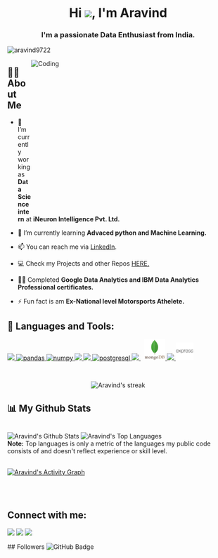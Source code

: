 <h1 align="center">Hi <img src="https://raw.githubusercontent.com/MartinHeinz/MartinHeinz/master/wave.gif" width="30px">, I'm Aravind</h1>
<h3 align="center">I'm a passionate Data Enthusiast from India.</h3>

<p align="left"> <img src="https://komarev.com/ghpvc/?username=aravind9722&label=Profile%20views&color=0e75b6&style=flat" alt="aravind9722" /> </p>

<img align="right" alt="Coding" width="450" height="350" src="https://user-images.githubusercontent.com/84115928/142569072-22fdc7ac-5815-4e96-b84d-f918a85d47ec.gif">

## 🙋‍♂️ About Me

- 🔭 I’m currently working as **Data Science intern** at **iNeuron Intelligence Pvt. Ltd.**

- 🌱 I’m currently learning **Advaced python and Machine Learning.**

- 📫 You can reach me via [LinkedIn](https://www.linkedin.com/in/aravind-selvam/).

- 💻 Check my Projects and other Repos [HERE.](https://github.com/aravind9722?tab=repositories)

- 👨‍💻 Completed **Google Data Analytics and IBM Data Analytics Professional certificates.** 

- ⚡ Fun fact is am **Ex-National level Motorsports Athelete.**

## 🚀 Languages and Tools:

<p align="left"> 
    <a href="https://www.python.org" target="_blank"> <img src="https://img.icons8.com/color/48/000000/python.png"/> </a> 
    <a href="https://pandas.pydata.org/" target="_blank"> <img src="https://pandas.pydata.org/static/img/pandas_secondary.svg" alt="pandas" width="auto" height="50"/> </a> 
    <a href="https://numpy.org/" target="_blank"> <img src="https://user-images.githubusercontent.com/50221806/86498201-a8bd8680-bd39-11ea-9d08-66b610a8dc01.png" alt="numpy" width="auto" height="50"/> </a>
    <a href="https://www.microsoft.com/en-in/microsoft-365/excel" target="_blank"> <img src="https://img.icons8.com/fluency/48/000000/microsoft-excel-2019.png"/> </a> 
    <a href="https://public.tableau.com/app/profile/aravind1998#!/?newProfile=&activeTab=0" target="_blank"> <img src="https://img.icons8.com/color/48/000000/tableau-software.png"/> </a>
    <a href="https://https://www.postgresql.org//" target="_blank"> <img src="https://img.icons8.com/color/48/000000/postgreesql.png" alt='postgresql' width= 'auto' height= '45'/> </a>
    <a style="padding-right:8px;" href="https://www.mysql.com/" target="_blank"> <img src="https://img.icons8.com/fluent/50/000000/mysql-logo.png"/> </a>
    <a href="https://www.mongodb.com/" target="_blank"> <img src="https://raw.githubusercontent.com/devicons/devicon/master/icons/mongodb/mongodb-original-wordmark.svg" alt="mongodb" width="48" height="48"/> </a>    
    <a href="https://powerbi.microsoft.com/en-au/" target="_blank"> <img src="https://img.icons8.com/color/48/000000/power-bi.png"/> </a> 
    <a href="https://expressjs.com" target="_blank"> <img src="https://raw.githubusercontent.com/devicons/devicon/master/icons/express/express-original-wordmark.svg" alt="express" width="40" height="40"/> </a>
</p>
<br/>

<p align="center">
        <img title="🔥 Get streak stats for your profile at git.io/streak-stats" alt="Aravind's streak" src="https://github-readme-streak-stats.herokuapp.com/?user=aravind9722&theme=black-ice&hide_border=true&stroke=0000&background=060A0CD0"/>
    </a>
</p>

## 📊 My Github Stats

  <br/>
    <img alt="Aravind's Github Stats" src="https://github-readme-stats.vercel.app/api?username=aravind9722&show_icons=true&count_private=true&theme=react&hide_border=true&bg_color=0D1117" /></a>
    <img alt="Aravind's Top Languages" src="https://github-readme-stats.vercel.app/api/top-langs/?username=aravind9722&langs_count=8&count_private=true&layout=compact&theme=react&hide_border=true&bg_color=0D1117" /></a>
  <br/>
  <b>Note:</b> Top languages is only a metric of the languages my public code consists of and doesn't reflect experience or skill level.


<br/>
<br/>

<a href="https://github.com/aravind9722/github-readme-activity-graph"><img alt="Aravind's Activity Graph" src="https://activity-graph.herokuapp.com/graph?username=Aravind9722&bg_color=0D1117&color=5BCDEC&line=5BCDEC&point=FFFFFF&hide_border=true" /></a>

<br/>
<br/>

## Connect with me:
<p align="left">

<a href = "https://www.linkedin.com/in/aravind-selvam/"><img src="https://img.icons8.com/fluent/48/000000/linkedin.png"/></a>
<a href = "https://twitter.com/Aravind__36"><img src="https://img.icons8.com/fluent/48/000000/twitter.png"/></a>
<a href = "https://www.instagram.com/aravind._selvam/"><img src="https://img.icons8.com/fluent/48/000000/instagram-new.png"/></a>
</p>
## Followers
<img src="https://img.shields.io/github/followers/aravind9722?label=Followers&style=social" alt="GitHub Badge"></a>
